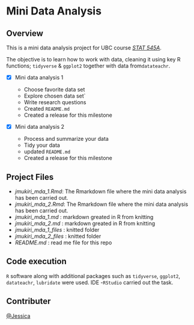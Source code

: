 # Mini Data Analysis

## Overview
This is a mini data analysis project for UBC course *[STAT 545A](https://stat545.stat.ubc.ca/syllabus-545a/)*. 

The objective is to learn how to work with data, cleaning it using key R functions; `tidyverse` & `ggplot2` together with data from`datateachr`. 

- [x] Mini data analysis 1
  * Choose favorite data set 
  * Explore chosen data set`
  * Write research questions
  * Created `README.md`
  * Created a release for this milestone 
  
- [x] Mini data analysis 2
  * Process and summarize your data 
  * Tidy your data
  * updated `README.md`
  * Created a release for this milestone 

## Project Files
* *jmukiri_mda_1.Rmd*: The Rmarkdown file where the mini data analysis has been carried out.
* *jmukiri_mda_2.Rmd*: The Rmarkdown file where the mini data analysis has been carried out.
* *jmukiri_mda_1.md* : markdown greated in R from knitting
* *jmukiri_mda_2.md* : markdown greated in R from knitting
* *jmukiri_mda_1_files* : knitted folder
* *jmukiri_mda_2_files* : knitted folder
* *README.md* : read me file for this repo

## Code execution
 `R` software along with additional packages such as `tidyverse`, `ggplot2`, `datateachr`, `lubridate` were used. 
 IDE -`RStudio` carried out the task.

## Contributer
[@Jessica](https://github.com/JENMukiri)